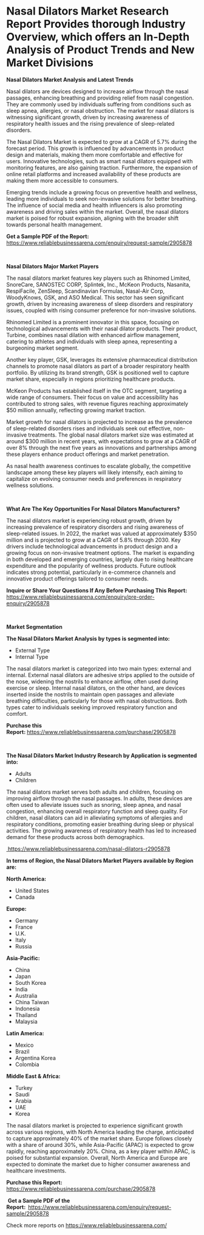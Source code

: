 <p><h1>Nasal Dilators Market Research Report Provides thorough Industry Overview, which offers an In-Depth Analysis of Product Trends and New Market Divisions</h1></p><p><strong>Nasal Dilators Market Analysis and Latest Trends</strong></p>
<p><p>Nasal dilators are devices designed to increase airflow through the nasal passages, enhancing breathing and providing relief from nasal congestion. They are commonly used by individuals suffering from conditions such as sleep apnea, allergies, or nasal obstruction. The market for nasal dilators is witnessing significant growth, driven by increasing awareness of respiratory health issues and the rising prevalence of sleep-related disorders.</p><p>The Nasal Dilators Market is expected to grow at a CAGR of 5.7% during the forecast period. This growth is influenced by advancements in product design and materials, making them more comfortable and effective for users. Innovative technologies, such as smart nasal dilators equipped with monitoring features, are also gaining traction. Furthermore, the expansion of online retail platforms and increased availability of these products are making them more accessible to consumers.</p><p>Emerging trends include a growing focus on preventive health and wellness, leading more individuals to seek non-invasive solutions for better breathing. The influence of social media and health influencers is also promoting awareness and driving sales within the market. Overall, the nasal dilators market is poised for robust expansion, aligning with the broader shift towards personal health management.</p></p>
<p><strong>Get a Sample PDF of the Report:&nbsp;</strong> <a href="https://www.reliablebusinessarena.com/enquiry/request-sample/2905878?utm_campaign=3177&utm_medium=2&utm_source=Github&utm_content=ia&utm_term=12032025&utm_id=nasal-dilators">https://www.reliablebusinessarena.com/enquiry/request-sample/2905878</a></p>
<p>&nbsp;</p>
<p><strong>Nasal Dilators Major Market Players</strong></p>
<p><p>The nasal dilators market features key players such as Rhinomed Limited, SnoreCare, SANOSTEC CORP, Splintek, Inc., McKeon Products, Nasanita, RespiFacile, ZenSleep, Scandinavian Formulas, Nasal-Air Corp, WoodyKnows, GSK, and ASO Medical. This sector has seen significant growth, driven by increasing awareness of sleep disorders and respiratory issues, coupled with rising consumer preference for non-invasive solutions.</p><p>Rhinomed Limited is a prominent innovator in this space, focusing on technological advancements with their nasal dilator products. Their product, Turbine, combines nasal dilation with enhanced airflow management, catering to athletes and individuals with sleep apnea, representing a burgeoning market segment.</p><p>Another key player, GSK, leverages its extensive pharmaceutical distribution channels to promote nasal dilators as part of a broader respiratory health portfolio. By utilizing its brand strength, GSK is positioned well to capture market share, especially in regions prioritizing healthcare products.</p><p>McKeon Products has established itself in the OTC segment, targeting a wide range of consumers. Their focus on value and accessibility has contributed to strong sales, with revenue figures reaching approximately $50 million annually, reflecting growing market traction.</p><p>Market growth for nasal dilators is projected to increase as the prevalence of sleep-related disorders rises and individuals seek out effective, non-invasive treatments. The global nasal dilators market size was estimated at around $300 million in recent years, with expectations to grow at a CAGR of over 8% through the next five years as innovations and partnerships among these players enhance product offerings and market penetration. </p><p>As nasal health awareness continues to escalate globally, the competitive landscape among these key players will likely intensify, each aiming to capitalize on evolving consumer needs and preferences in respiratory wellness solutions.</p></p>
<p>&nbsp;</p>
<p><strong>What Are The Key Opportunities For Nasal Dilators Manufacturers?</strong></p>
<p><p>The nasal dilators market is experiencing robust growth, driven by increasing prevalence of respiratory disorders and rising awareness of sleep-related issues. In 2022, the market was valued at approximately $350 million and is projected to grow at a CAGR of 5.8% through 2030. Key drivers include technological advancements in product design and a growing focus on non-invasive treatment options. The market is expanding in both developed and emerging countries, largely due to rising healthcare expenditure and the popularity of wellness products. Future outlook indicates strong potential, particularly in e-commerce channels and innovative product offerings tailored to consumer needs.</p></p>
<p><strong>Inquire or Share Your Questions If Any Before Purchasing This Report:</strong> <a href="https://www.reliablebusinessarena.com/enquiry/pre-order-enquiry/2905878?utm_campaign=3177&utm_medium=2&utm_source=Github&utm_content=ia&utm_term=12032025&utm_id=nasal-dilators">https://www.reliablebusinessarena.com/enquiry/pre-order-enquiry/2905878</a></p>
<p>&nbsp;</p>
<p><strong>Market Segmentation</strong></p>
<p><strong>The Nasal Dilators Market Analysis by types is segmented into:</strong></p>
<p><ul><li>External Type</li><li>Internal Type</li></ul></p>
<p><p>The nasal dilators market is categorized into two main types: external and internal. External nasal dilators are adhesive strips applied to the outside of the nose, widening the nostrils to enhance airflow, often used during exercise or sleep. Internal nasal dilators, on the other hand, are devices inserted inside the nostrils to maintain open passages and alleviate breathing difficulties, particularly for those with nasal obstructions. Both types cater to individuals seeking improved respiratory function and comfort.</p></p>
<p><strong>Purchase this Report:&nbsp;</strong><a href="https://www.reliablebusinessarena.com/purchase/2905878?utm_campaign=3177&utm_medium=2&utm_source=Github&utm_content=ia&utm_term=12032025&utm_id=nasal-dilators">https://www.reliablebusinessarena.com/purchase/2905878</a></p>
<p>&nbsp;</p>
<p><strong>The Nasal Dilators Market Industry Research by Application is segmented into:</strong></p>
<p><ul><li>Adults</li><li>Children</li></ul></p>
<p><p>The nasal dilators market serves both adults and children, focusing on improving airflow through the nasal passages. In adults, these devices are often used to alleviate issues such as snoring, sleep apnea, and nasal congestion, enhancing overall respiratory function and sleep quality. For children, nasal dilators can aid in alleviating symptoms of allergies and respiratory conditions, promoting easier breathing during sleep or physical activities. The growing awareness of respiratory health has led to increased demand for these products across both demographics.</p></p>
<p><a href="https://www.reliablebusinessarena.com/nasal-dilators-r2905878?utm_campaign=3177&utm_medium=2&utm_source=Github&utm_content=ia&utm_term=12032025&utm_id=nasal-dilators">&nbsp;https://www.reliablebusinessarena.com/nasal-dilators-r2905878</a></p>
<p><strong>In terms of Region, the Nasal Dilators Market Players available by Region are:</strong></p>
<p>
    <p> <strong> North America: </strong>
        <ul>
            <li>United States</li>
            <li>Canada</li>
        </ul>
        </p> 
    <p> <strong> Europe: </strong>
        <ul>
            <li>Germany</li>
            <li>France</li>
            <li>U.K.</li>
            <li>Italy</li>
            <li>Russia</li>
        </ul>
        </p> 
    <p> <strong> Asia-Pacific: </strong>
        <ul>
            <li>China</li>
            <li>Japan</li>
            <li>South Korea</li>
            <li>India</li>
            <li>Australia</li>
            <li>China Taiwan</li>
            <li>Indonesia</li>
            <li>Thailand</li>
            <li>Malaysia</li>
        </ul>
        </p> 
    <p> <strong> Latin America: </strong>
        <ul>
            <li>Mexico</li>
            <li>Brazil</li>
            <li>Argentina Korea</li>
            <li>Colombia</li>
        </ul>
        </p> 
    <p> <strong> Middle East & Africa: </strong>
        <ul>
            <li>Turkey</li>
            <li>Saudi</li>
            <li>Arabia</li>
            <li>UAE</li>
            <li>Korea</li>
        </ul>
    </p>
    </p>
<p><p>The nasal dilators market is projected to experience significant growth across various regions, with North America leading the charge, anticipated to capture approximately 40% of the market share. Europe follows closely with a share of around 30%, while Asia-Pacific (APAC) is expected to grow rapidly, reaching approximately 20%. China, as a key player within APAC, is poised for substantial expansion. Overall, North America and Europe are expected to dominate the market due to higher consumer awareness and healthcare investments.</p></p>
<p><strong>Purchase this Report: </strong><a href="https://www.reliablebusinessarena.com/purchase/2905878?utm_campaign=3177&utm_medium=2&utm_source=Github&utm_content=ia&utm_term=12032025&utm_id=nasal-dilators">https://www.reliablebusinessarena.com/purchase/2905878</a></p>
<p>&nbsp;<strong>Get a Sample PDF of the Report:&nbsp;&nbsp;</strong><a href="https://www.reliablebusinessarena.com/enquiry/request-sample/2905878?utm_campaign=3177&utm_medium=2&utm_source=Github&utm_content=ia&utm_term=12032025&utm_id=nasal-dilators">https://www.reliablebusinessarena.com/enquiry/request-sample/2905878</a></p>
<p><strong></strong></p>
<p>Check more reports on <a href="https://www.reliablebusinessarena.com/?utm_campaign=3177&utm_medium=2&utm_source=Github&utm_content=ia&utm_term=12032025&utm_id=nasal-dilators">https://www.reliablebusinessarena.com/</a></p>